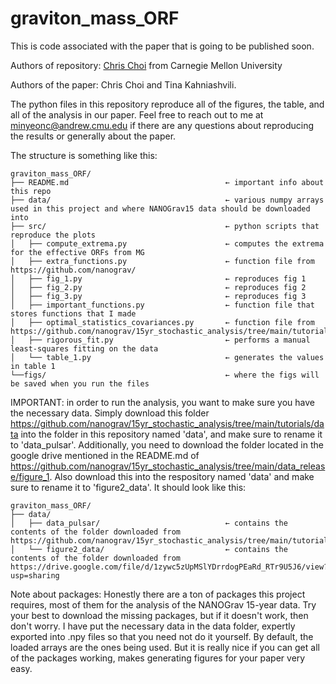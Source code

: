 # graviton_mass_ORF
This is code associated with the paper that is going to be published soon. 

Authors of repository: [Chris Choi](https://github.com/ChrisChoi314) from Carnegie Mellon University 

Authors of the paper: Chris Choi and Tina Kahniashvili.

The python files in this repository reproduce all of the figures, the table, and all of the analysis in our paper. Feel free to reach out to me at minyeonc@andrew.cmu.edu if there are any questions about reproducing the results or generally about the paper.

The structure is something like this: 

```
graviton_mass_ORF/
├── README.md                                   ← important info about this repo
├── data/                                       ← various numpy arrays used in this project and where NANOGrav15 data should be downloaded into
├── src/                                        ← python scripts that reproduce the plots
│   ├── compute_extrema.py                      ← computes the extrema for the effective ORFs from MG  
│   ├── extra_functions.py                      ← function file from https://github.com/nanograv/
│   ├── fig_1.py                                ← reproduces fig 1 
│   ├── fig_2.py                                ← reproduces fig 2
│   ├── fig_3.py                                ← reproduces fig 3
│   ├── important_functions.py                  ← function file that stores functions that I made
│   ├── optimal_statistics_covariances.py       ← function file from https://github.com/nanograv/15yr_stochastic_analysis/tree/main/tutorials
│   ├── rigorous_fit.py                         ← performs a manual least-squares fitting on the data
│   └── table_1.py                              ← generates the values in table 1
└──figs/                                        ← where the figs will be saved when you run the files
```

IMPORTANT: in order to run the analysis, you want to make sure you have the necessary data. Simply download this folder https://github.com/nanograv/15yr_stochastic_analysis/tree/main/tutorials/data into the folder in this repository named 'data', and make sure to rename it to 'data_pulsar'. Additionally, you need to download the folder located in the google drive mentioned in the README.md of https://github.com/nanograv/15yr_stochastic_analysis/tree/main/data_release/figure_1. Also download this into the respository named 'data' and make sure to rename it to 'figure2_data'. It should look like this:

```
graviton_mass_ORF/
├── data/                                      
│   ├── data_pulsar/                            ← contains the contents of the folder downloaded from https://github.com/nanograv/15yr_stochastic_analysis/tree/main/tutorials/data
│   └── figure2_data/                           ← contains the contents of the folder downloaded from https://drive.google.com/file/d/1zywc5zUpMSlYDrrdogPEaRd_RTr9U5J6/view?usp=sharing 
```

Note about packages: Honestly there are a ton of packages this project requires, most of them for the analysis of the NANOGrav 15-year data. Try your best to download the missing packages, but if it doesn't work, then don't worry. I have put the necessary data in the data folder, expertly exported into .npy files so that you need not do it yourself. By default, the loaded arrays are the ones being used. But it is really nice if you can get all of the packages working, makes generating figures for your paper very easy. 